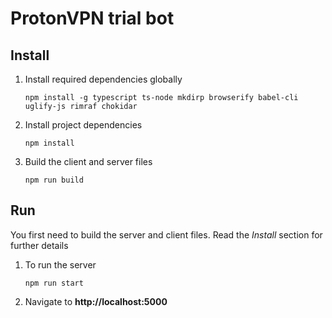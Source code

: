 # ProtonVPN trial bot
## Install
1. Install required dependencies globally
    ```
    npm install -g typescript ts-node mkdirp browserify babel-cli uglify-js rimraf chokidar
    ```
2. Install project dependencies
    ```
    npm install
    ```

3. Build the client and server files
    ```
    npm run build
    ```

## Run
 You first need to build the server and client files. Read the *Install* section for further details  
1. To run the server  
    ```
    npm run start
    ```  
2. Navigate to **http://localhost:5000**